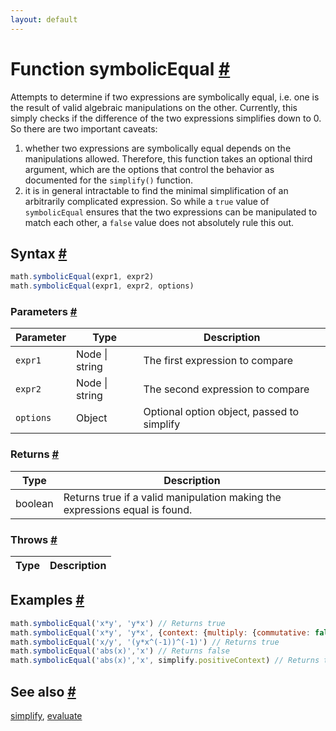 ```yaml
---
layout: default
---
```


<!-- Note: This file is automatically generated from source code comments. Changes made in this file will be overridden. -->

<h1 id="function-symbolicequal">Function symbolicEqual <a href="#function-symbolicequal" title="Permalink">#</a></h1>

Attempts to determine if two expressions are symbolically equal, i.e.
one is the result of valid algebraic manipulations on the other.
Currently, this simply checks if the difference of the two expressions
simplifies down to 0. So there are two important caveats:
1. whether two expressions are symbolically equal depends on the
    manipulations allowed. Therefore, this function takes an optional
    third argument, which are the options that control the behavior
    as documented for the `simplify()` function.
2. it is in general intractable to find the minimal simplification of
    an arbitrarily complicated expression. So while a `true` value
    of `symbolicEqual` ensures that the two expressions can be manipulated
    to match each other, a `false` value does not absolutely rule this out.


<h2 id="syntax">Syntax <a href="#syntax" title="Permalink">#</a></h2>

```js
math.symbolicEqual(expr1, expr2)
math.symbolicEqual(expr1, expr2, options)
```

<h3 id="parameters">Parameters <a href="#parameters" title="Permalink">#</a></h3>

Parameter | Type | Description
--------- | ---- | -----------
`expr1` | Node &#124; string | The first expression to compare
`expr2` | Node &#124; string | The second expression to compare
`options` | Object | Optional option object, passed to simplify

<h3 id="returns">Returns <a href="#returns" title="Permalink">#</a></h3>

Type | Description
---- | -----------
boolean |  Returns true if a valid manipulation making the expressions equal is found.


<h3 id="throws">Throws <a href="#throws" title="Permalink">#</a></h3>

Type | Description
---- | -----------


<h2 id="examples">Examples <a href="#examples" title="Permalink">#</a></h2>

```js
math.symbolicEqual('x*y', 'y*x') // Returns true
math.symbolicEqual('x*y', 'y*x', {context: {multiply: {commutative: false}}}) // Returns false
math.symbolicEqual('x/y', '(y*x^(-1))^(-1)') // Returns true
math.symbolicEqual('abs(x)','x') // Returns false
math.symbolicEqual('abs(x)','x', simplify.positiveContext) // Returns true
```


<h2 id="see-also">See also <a href="#see-also" title="Permalink">#</a></h2>

[simplify](simplify.html),
[evaluate](evaluate.html)
